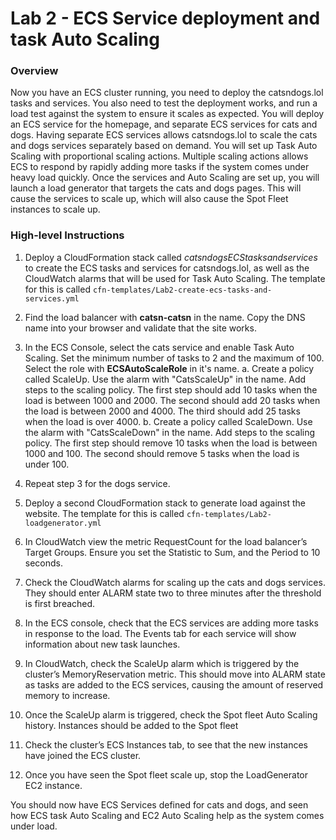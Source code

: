 # Lab 2 - ECS Service deployment and task Auto Scaling
### Overview
Now you have an ECS cluster running, you need to deploy the catsndogs.lol tasks and services. You also need to test the deployment works, and run a load test against the system to ensure it scales as expected.
You will deploy an ECS service for the homepage, and separate ECS services for cats and dogs. Having separate ECS services allows catsndogs.lol to scale the cats and dogs services separately based on demand.
You will set up Task Auto Scaling with proportional scaling actions. Multiple scaling actions allows ECS to respond by rapidly adding more tasks if the system comes under heavy load quickly.
Once the services and Auto Scaling are set up, you will launch a load generator that targets the cats and dogs pages. This will cause the services to scale up, which will also cause the Spot Fleet instances to scale up.

### High-level Instructions
1.	Deploy a CloudFormation stack called *catsndogsECStasksandservices* to create the ECS tasks and services for catsndogs.lol, as well as the CloudWatch alarms that will be used for Task Auto Scaling. The template for this is called `cfn-templates/Lab2-create-ecs-tasks-and-services.yml`

2.	Find the load balancer with **catsn-catsn** in the name. Copy the DNS name into your browser and validate that the site works.

3.	In the ECS Console, select the cats service and enable Task Auto Scaling. Set the minimum number of tasks to 2 and the maximum of 100. Select the role with **ECSAutoScaleRole** in it's name.
a. Create a policy called ScaleUp. Use the alarm with "CatsScaleUp" in the name. Add steps to the scaling policy. The first step should add 10 tasks when the load is between 1000 and 2000. The second should add 20 tasks when the load is between 2000 and 4000. The third should add 25 tasks when the load is over 4000.
b. Create a policy called ScaleDown. Use the alarm with "CatsScaleDown" in the name. Add steps to the scaling policy. The first step should remove 10 tasks when the load is between 1000 and 100. The second should remove 5 tasks when the load is under 100.

4.	Repeat step 3 for the dogs service.

5.	Deploy a second CloudFormation stack to generate load against the website. The template for this is called `cfn-templates/Lab2-loadgenerator.yml`

6.	In CloudWatch view the metric RequestCount for the load balancer’s Target Groups. Ensure you set the Statistic to Sum, and the Period to 10 seconds.

7.	Check the CloudWatch alarms for scaling up the cats and dogs services. They should enter ALARM state two to three minutes after the threshold is first breached.

8.	In the ECS console, check that the ECS services are adding more tasks in response to the load. The Events tab for each service will show information about new task launches.

9.	In CloudWatch, check the ScaleUp alarm which is triggered by the cluster’s MemoryReservation metric. This should move into ALARM state as tasks are added to the ECS services, causing the amount of reserved memory to increase.

10.	Once the ScaleUp alarm is triggered, check the Spot fleet Auto Scaling history. Instances should be added to the Spot fleet

11.	Check the cluster’s ECS Instances tab, to see that the new instances have joined the ECS cluster.

12.	Once you have seen the Spot fleet scale up, stop the LoadGenerator EC2 instance.

You should now have ECS Services defined for cats and dogs, and seen how ECS task Auto Scaling and EC2 Auto Scaling help as the system comes under load.
